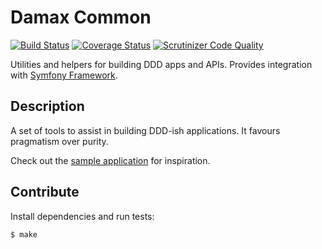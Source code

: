 # Damax Common

[![Build Status](https://travis-ci.org/damax-solutions/common.svg?branch=master)](https://travis-ci.org/damax-solutions/common) [![Coverage Status](https://coveralls.io/repos/damax-solutions/common/badge.svg?branch=master&service=github)](https://coveralls.io/github/damax-solutions/common?branch=master) [![Scrutinizer Code Quality](https://scrutinizer-ci.com/g/damax-solutions/common/badges/quality-score.png?b=master)](https://scrutinizer-ci.com/g/damax-solutions/common/?branch=master)

Utilities and helpers for building DDD apps and APIs. Provides integration with [Symfony Framework](https://github.com/symfony/symfony).

## Description

A set of tools to assist in building DDD-ish applications. It favours pragmatism over purity.

Check out the [sample application](sample) for inspiration.

## Contribute

Install dependencies and run tests:

```bash
$ make
```
